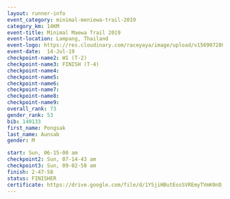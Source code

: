 ```yaml
---
layout: runner-info 
event_category: minimal-meniewa-trail-2019 
category_km: 14KM 
event-title: Minimal Maewa Trail 2019 
event-location: Lampang, Thailand 
event-logo: https://res.cloudinary.com/raceyaya/image/upload/v1569072805/logo/minimal-trail_ktnvsp.jpg 
event-date:  14-Jul-19 
checkpoint-name2: W1 (T-2) 
checkpoint-name3: FINISH (T-4) 
checkpoint-name4: 
checkpoint-name5: 
checkpoint-name6: 
checkpoint-name7: 
checkpoint-name8: 
checkpoint-name9: 
overall_rank: 73
gender_rank: 53
bib: 140133
first_name: Pongsak
last_name: Aunsab
gender: M

start: Sun, 06-15-00 am
checkpoint2: Sun, 07-14-43 am
checkpoint3: Sun, 09-02-58 am
finish: 2-47-58
status: FINISHER
certificate: https://drive.google.com/file/d/1YSjiHButEosSVREmyTVmK0nD_6q7TltG/view?usp=sharing
---
```

